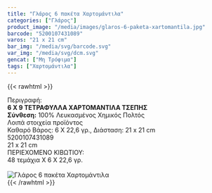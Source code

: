 ```yaml
---
title: "Γλάρος 6 πακέτα Χαρτομάντιλα"
categories: ["Γλάρος"]
product_image: "/media/images/glaros-6-paketa-xartomantila.jpg"
barcode: "5200107431089"
varos: "21 x 21 cm"
bar_img: "/media/svg/barcode.svg"
var_img: "/media/svg/dcm.svg"
gencat: ["Μη Τρόφιμα"]
tags: ["Χαρτομάντιλα"]
---
```

{{< rawhtml >}}

<div class="sload186"><div class="product"><div id="sistatika">Περιγραφή:</div><div class="alltext"><b>6 Χ 9 ΤΕΤΡΑΦΥΛΛΑ ΧΑΡΤΟΜΑΝΤΙΛΑ ΤΣΕΠΗΣ</b><br><b>Σύνθεση:</b> 100% Λευκασμένος Χημικός Πολτός<br></div><div id="loipa">Λοιπά στοιχεία προϊόντος</div><div class="alltext">Καθαρό Βάρος: 6 Χ 22,6 γρ., Διάσταση: 21 x 21 cm<br></div><div id="barcode"><div id="barimage1"></div><span id="bartext">5200107431089</span></div><div id="varos"><div id="dimimg"></div><span id="varostext">21 x 21 cm</span></div><div id="kivotio">ΠΕΡΙΕΧΟΜΕΝΟ ΚΙΒΩΤΙΟΥ:<br>48 τεμάχια Χ 6 Χ 22,6 γρ.</div><br><div class="pimg"><img alt="Γλάρος 6 πακέτα Χαρτομάντιλα" title="Γλάρος 6 πακέτα Χαρτομάντιλα" src="/media/images/glaros-6-paketa-xartomantila.jpg"></div></div></div>
{{< /rawhtml >}}


